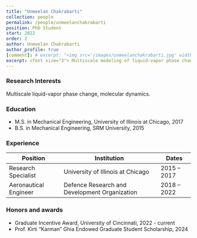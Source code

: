 ```yaml
---
title: "Unmeelan Chakrabarti"
collection: people
permalink: /people/unmeelanchakrabarti
position: PhD Student
start: 2022
order: 2
author: Unmeelan Chakrabarti
author_profile: true
[comment]: # excerpt: "<img src='/images/unmeelanchakrabarti.jpg' width='150' height='auto'>"
excerpt: <font size="3"> Multiscale modeling of liquid-vapor phase change, CFD, Molecular Dynamics </font>
---
```

### Research Interests
Multiscale liquid-vapor phase change, molecular dynamics.

### Education
* M.S. in Mechanical Engineering, University of Illinois at Chicago, 2017
* B.S. in Mechanical Engineering, SRM University, 2015

### Experience
| **Position**             | **Institution**                              | **Dates**       |
|---------------------------|----------------------------------------------|-----------------|
| Research Specialist       | University of Illinois at Chicago           | 2015 – 2017     |
| Aeronautical Engineer     | Defence Research and Development Organization | 2018 – 2022     |

### Honors and awards
* Graduate Incentive Award, University of Cincinnati, 2022 - current
* Prof. Kirti “Karman” Ghia Endowed Graduate Student Scholarship, 2024
